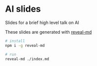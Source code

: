 # AI slides

Slides for a brief high level talk on AI

These slides are generated with [reveal-md](https://github.com/webpro/reveal-md)

```bash
# install
npm i -g reveal-md

# run
reveal-md ./index.md
```
